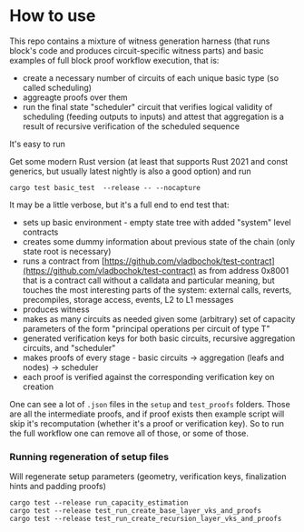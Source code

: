 # How to use

This repo contains a mixture of witness generation harness (that runs block's code and produces circuit-specific witness parts) and basic examples of full block proof workflow execution, that is:
- create a necessary number of circuits of each unique basic type (so called scheduling)
- aggreagte proofs over them
- run the final state "scheduler" circuit that verifies logical validity of scheduling (feeding outputs to inputs) and attest that aggregation is a result of recursive verification of the scheduled sequence

It's easy to run

Get some modern Rust version (at least that supports Rust 2021 and const generics, but usually latest nightly is also a good option) and run

```
cargo test basic_test  --release -- --nocapture
```

It may be a little verbose, but it's a full end to end test that:
- sets up basic environment - empty state tree with added "system" level contracts 
- creates some dummy information about previous state of the chain (only state root is necessary)
- runs a contract from [https://github.com/vladbochok/test-contract](https://github.com/vladbochok/test-contract) as from address 0x8001 that is a contract call without a calldata and particular meaning, but touches the most interesting parts of the system: external calls, reverts, precompiles, storage access, events, L2 to L1 messages
- produces witness
- makes as many circuits as needed given some (arbitrary) set of capacity parameters of the form "principal operations per circuit of type T"
- generated verification keys for both basic circuits, recursive aggregation circuits, and "scheduler"
- makes proofs of every stage - basic circuits -> aggregation (leafs and nodes) -> scheduler
- each proof is verified against the corresponding verification key on creation

One can see a lot of `.json` files in the `setup` and `test_proofs` folders. Those are all the intermediate proofs, and if proof exists then example script will skip it's recomputation (whether it's a proof or verification key). So to run the full workflow one can remove all of those, or some of those.

### Running regeneration of setup files
Will regenerate setup parameters (geometry, verification keys, finalization hints and padding proofs)
```shell
cargo test --release run_capacity_estimation
cargo test --release test_run_create_base_layer_vks_and_proofs
cargo test --release test_run_create_recursion_layer_vks_and_proofs
```